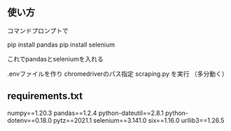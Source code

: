 ## 使い方

コマンドプロンプトで

pip install pandas
pip install selenium

これでpandasとseleniumを入れる

.envファイルを作り
chromedriverのパス指定
scraping.py を実行
（多分動く）



## requirements.txt

numpy==1.20.3
pandas==1.2.4
python-dateutil==2.8.1
python-dotenv==0.18.0
pytz==2021.1
selenium==3.141.0
six==1.16.0
urllib3==1.26.5